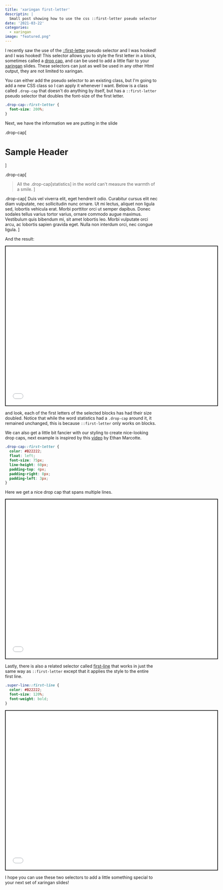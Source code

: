 ```yaml
---
title: 'xaringan first-letter'
descriptin: |
  Small post showing how to use the css ::first-letter pseudo selector to create more interesting slides.
date: '2021-03-22'
categories:
  - xaringan
image: "featured.png"
---
```


I recently saw the use of the  [::first-letter](https://css-tricks.com/almanac/selectors/f/first-letter/) pseudo selector and I was hooked! and I was hooked! This selector allows you to style the first letter in a block, sometimes called a [drop cap](https://en.wikipedia.org/wiki/Initial), and can be used to add a little flair to your [xaringan](https://github.com/yihui/xaringan) slides. These selectors can just as well be used in any other Html output, they are not limited to xaringan.

You can either add the pseudo selector to an existing class, but I'm going to add a new CSS class so I can apply it whenever I want. Below is a class called `.drop-cap` that doesn't do anything by itself, but has a `::first-letter` pseudo selector that doubles the font-size of the first letter.


```css
.drop-cap::first-letter {
  font-size: 200%;
}
```


<style type="text/css">
.drop-cap::first-letter {
  font-size: 200%;
}
</style>

Next, we have the information we are putting in the slide

.drop-cap[
# Sample Header
]

.drop-cap[
> All the .drop-cap[statistics] in the world can't measure the warmth of a smile.
]

.drop-cap[
Duis vel viverra elit, eget hendrerit odio. Curabitur cursus elit nec diam vulputate, nec sollicitudin nunc ornare. Ut mi lectus, aliquet non ligula sed, lobortis vehicula erat. Morbi porttitor orci ut semper dapibus. Donec sodales tellus varius tortor varius, ornare commodo augue maximus. Vestibulum quis bibendum mi, sit amet lobortis leo. Morbi vulputate orci arcu, ac lobortis sapien gravida eget. Nulla non interdum orci, nec congue ligula.
]

And the result:

<div class="iframe-container iframe-slides"><iframe src="_first-letter.html" width="700px" height="525px" style="border:2px solid currentColor;" data-external=1></iframe></div>

and look, each of the first letters of the selected blocks has had their size doubled. Notice that while the word statistics had a `.drop-cap` around it, it remained unchanged, this is because `::first-letter` only works on blocks.

We can also get a little bit fancier with our styling to create nice-looking drop caps, next example is inspired by this [video](https://thegymnasium.com/take5/creating-beautiful-and-accessible-drop-caps) by Ethan Marcotte.


```css
.drop-cap::first-letter {
  color: #B22222;
  float: left;
  font-size: 75px;
  line-height: 60px;
  padding-top: 4px;
  padding-right: 8px;
  padding-left: 3px;
}
```


<style type="text/css">
.drop-cap::first-letter {
  color: #B22222;
  float: left;
  font-size: 75px;
  line-height: 60px;
  padding-top: 4px;
  padding-right: 8px;
  padding-left: 3px;
}
</style>

Here we get a nice drop cap that spans multiple lines.

<div class="iframe-container iframe-slides"><iframe src="_fancy-first-letter.html" width="700px" height="525px" style="border:2px solid currentColor;" data-external=1></iframe></div>

Lastly, there is also a related selector called [first-line](https://www.w3schools.com/cssref/sel_firstline.asp) that works in just the same way as `::first-letter` except that it applies the style to the entire first line.


```css
.super-line::first-line {
  color: #B22222;
  font-size: 120%;
  font-weight: bold;
}
```


<style type="text/css">
.super-line::first-line {
  color: #B22222;
  font-size: 120%;
  font-weight: bold;
}
</style>

<div class="iframe-container iframe-slides"><iframe src="_first-line.html" width="700px" height="525px" style="border:2px solid currentColor;" data-external=1></iframe></div>

I hope you can use these two selectors to add a little something special to your next set of xaringan slides!
